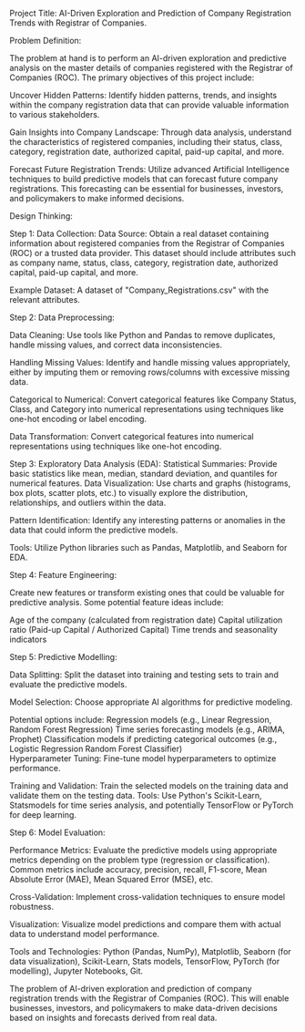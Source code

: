 Project Title: AI-Driven Exploration and Prediction of Company Registration Trends with Registrar of Companies.

Problem Definition:

The problem at hand is to perform an AI-driven exploration and predictive analysis on the master details of companies registered with the Registrar of Companies (ROC). The primary objectives of this project include:

Uncover Hidden Patterns: Identify hidden patterns, trends, and insights within the company registration data that can provide valuable information to various stakeholders.

Gain Insights into Company Landscape: Through data analysis, understand the characteristics of registered companies, including their status, class, category, registration date, authorized capital, paid-up capital, and more.

Forecast Future Registration Trends: Utilize advanced Artificial Intelligence techniques to build predictive models that can forecast future company registrations. This forecasting can be essential for businesses, investors, and policymakers to make informed decisions.


Design Thinking:

Step 1: Data Collection:
Data Source: Obtain a real dataset containing information about registered companies from the Registrar of Companies (ROC) or a trusted data provider. This dataset should include attributes such as company name, status, class, category, registration date, authorized capital, paid-up capital, and more.

Example Dataset: A dataset of "Company_Registrations.csv" with the relevant attributes.

Step 2: Data Preprocessing:

Data Cleaning: Use tools like Python and Pandas to remove duplicates, handle missing values, and correct data inconsistencies.

Handling Missing Values: Identify and handle missing values appropriately, either by imputing them or removing rows/columns with excessive missing data.

Categorical to Numerical: Convert categorical features like Company Status, Class, and Category into numerical representations using techniques like one-hot encoding or label encoding.

Data Transformation: Convert categorical features into numerical representations using techniques like one-hot encoding.


Step 3: Exploratory Data Analysis (EDA):
Statistical Summaries: Provide basic statistics like mean, median, standard deviation, and quantiles for numerical features.
Data Visualization: Use charts and graphs (histograms, box plots, scatter plots, etc.) to visually explore the distribution, relationships, and outliers within the data.

Pattern Identification: Identify any interesting patterns or anomalies in the data that could inform the predictive models. 

Tools: Utilize Python libraries such as Pandas, Matplotlib, and Seaborn for EDA.

Step 4: Feature Engineering:

Create new features or transform existing ones that could be valuable for predictive analysis. Some potential feature ideas include:

Age of the company (calculated from registration date)
Capital utilization ratio (Paid-up Capital / Authorized Capital)
Time trends and seasonality indicators

Step 5: Predictive Modelling:

Data Splitting: Split the dataset into training and testing sets to train and evaluate the predictive models. 

Model Selection: Choose appropriate AI algorithms for predictive modeling.

Potential options include:
Regression models (e.g., Linear Regression, Random Forest Regression)
Time series forecasting models (e.g., ARIMA, Prophet)
Classification models if predicting categorical outcomes (e.g., Logistic 
                              Regression Random Forest Classifier)         
Hyperparameter Tuning: Fine-tune model hyperparameters to optimize performance.

Training and Validation: Train the selected models on the training data and validate them on the testing data.
Tools: Use Python's Scikit-Learn, Statsmodels for time series analysis, and potentially TensorFlow or PyTorch for deep learning.

Step 6: Model Evaluation:

Performance Metrics: Evaluate the predictive models using appropriate metrics depending on the problem type (regression or classification). Common metrics include accuracy, precision, recall, F1-score, Mean Absolute Error (MAE), Mean Squared Error (MSE), etc.

Cross-Validation: Implement cross-validation techniques to ensure model robustness.

Visualization: Visualize model predictions and compare them with actual data to understand model performance.

Tools and Technologies:
Python (Pandas, NumPy), Matplotlib, Seaborn (for data visualization), Scikit-Learn, Stats models, TensorFlow, PyTorch (for modelling), Jupyter Notebooks, Git. 


The problem of AI-driven exploration and prediction of company registration trends with the Registrar of Companies (ROC). This will enable businesses, investors, and policymakers to make data-driven decisions based on insights and forecasts derived from real data.
